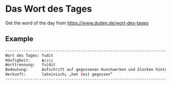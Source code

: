 # Das Wort des Tages
Get the word of the day from https://www.duden.de/wort-des-tages

## Example
```bash
-------------------------------------------------------------------------------------------------------------
Wort des Tages: fudit
Häufigkeit:     ▮▯▯▯▯
Worttrennung:   fu|dit
Bedeutung:      Aufschrift auf gegossenen Kunstwerken und Glocken hinter dem Namen des Künstlers oder Gießers
Herkunft:       lateinisch; „hat (es) gegossen“
-------------------------------------------------------------------------------------------------------------

```

